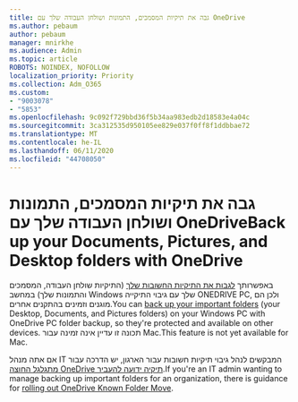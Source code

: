 ```yaml
---
title: גבה את תיקיות המסמכים, התמונות ושולחן העבודה שלך עם OneDrive
ms.author: pebaum
author: pebaum
manager: mnirkhe
ms.audience: Admin
ms.topic: article
ROBOTS: NOINDEX, NOFOLLOW
localization_priority: Priority
ms.collection: Adm_O365
ms.custom:
- "9003078"
- "5853"
ms.openlocfilehash: 9c092f729bbd36f5b34aa983edb2d18583e4a04c
ms.sourcegitcommit: 3ca312535d950105ee829e037f0ff8f1ddbbae72
ms.translationtype: MT
ms.contentlocale: he-IL
ms.lasthandoff: 06/11/2020
ms.locfileid: "44708050"
---
```

# <a name="back-up-your-documents-pictures-and-desktop-folders-with-onedrive"></a><span data-ttu-id="8d937-102">גבה את תיקיות המסמכים, התמונות ושולחן העבודה שלך עם OneDrive</span><span class="sxs-lookup"><span data-stu-id="8d937-102">Back up your Documents, Pictures, and Desktop folders with OneDrive</span></span>

<span data-ttu-id="8d937-103">באפשרותך [לגבות את התיקיות החשובות שלך](https://support.office.com/article/d61a7930-a6fb-4b95-b28a-6552e77c3057) (התיקיות שולחן העבודה, המסמכים והתמונות שלך) במחשב Windows שלך עם גיבוי התיקייה ONEDRIVE PC, ולכן הם מוגנים וזמינים בהתקנים אחרים.</span><span class="sxs-lookup"><span data-stu-id="8d937-103">You can [back up your important folders](https://support.office.com/article/d61a7930-a6fb-4b95-b28a-6552e77c3057)  (your Desktop, Documents, and Pictures folders) on your Windows PC with OneDrive PC folder backup, so they're protected and available on other devices.</span></span> <span data-ttu-id="8d937-104">תכונה זו עדיין אינה זמינה עבור Mac.</span><span class="sxs-lookup"><span data-stu-id="8d937-104">This feature is not yet available for Mac.</span></span>  

<span data-ttu-id="8d937-105">אם אתה מנהל IT המבקשים לנהל גיבוי תיקיות חשובות עבור הארגון, יש הדרכה עבור [מתגלגל החוצה OneDrive תיקיה ידועה להעביר](https://docs.microsoft.com/onedrive/redirect-known-folders).</span><span class="sxs-lookup"><span data-stu-id="8d937-105">If you're an IT admin wanting to manage backing up important folders for an organization, there is guidance for [rolling out OneDrive Known Folder Move](https://docs.microsoft.com/onedrive/redirect-known-folders).</span></span>
